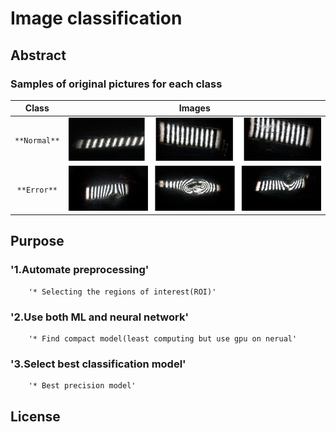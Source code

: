 # Image classification 

## Abstract



### Samples of original pictures for each class
|Class | Images|
|:---:|:---:|
|`**Normal**`|![Normal Images](/imgs/nor_merged.png)|
|`**Error**`|![Error Images](/imgs/err_merged.png)|

## Purpose

### '1.Automate preprocessing'
		'* Selecting the regions of interest(ROI)'
### '2.Use both ML and neural network'
		'* Find compact model(least computing but use gpu on nerual'
### '3.Select best classification model'
		'* Best precision model'



##

## License